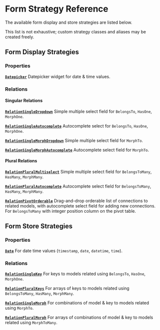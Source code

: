 # Form Strategy Reference

The available form display and store strategies are listed below.

This list is not exhaustive; custom strategy classes and aliases may be created freely.


## Form Display Strategies

### Properties

[**`Datepicker`**](FormFieldDisplayStrategies/Datepicker.md)
Datepicker widget for date & time values.


### Relations

#### Singular Relations

[**`RelationSingleDropdown`**](FormFieldDisplayStrategies/RelationSingleDropdown.md)
Simple multiple select field for `BelongsTo`, `HasOne`, `MorphOne`.

[**`RelationSingleAutocomplete`**](FormFieldDisplayStrategies/RelationSingleAutocomplete.md)
Autocomplete select for `BelongsTo`, `HasOne`, `MorphOne`.

[**`RelationSingleMorphDropdown`**](FormFieldDisplayStrategies/RelationSingleMorphDropdown.md)
Simple multiple select field for `MorphTo`.

[**`RelationSingleMorphAutocomplete`**](FormFieldDisplayStrategies/RelationSingleMorphAutocomplete.md)
Autocomplete select field for `MorphTo`.


#### Plural Relations

[**`RelationPluralMultiselect`**](FormFieldDisplayStrategies/RelationPluralMultiselect.md)
Simple multiple select field for `BelongsToMany`, `HasMany`, `MorphMany`.

[**`RelationPluralAutocomplete`**](FormFieldDisplayStrategies/RelationPluralAutocomplete.md)
Autocomplete select field for `BelongsToMany`, `HasMany`, `MorphMany`.

[**`RelationPivotOrderable`**](FormFieldDisplayStrategies/RelationPivotOrderable.md)
Drag-and-drop orderable list of connections to related models, with autocomplete select field for adding new connections. 
For `BelongsToMany` with integer position column on the pivot table.


## Form Store Strategies

### Properties

[**`Date`**](FormFieldStoreStrategies/Date.md)
For date time values (`timestamp`, `date`, `datetime`, `time`).


### Relations

[**`RelationSingleKey`**](FormFieldStoreStrategies/RelationSingleKey.md)
For keys to models related using `BelongsTo`, `HasOne`, `MorphOne`.

[**`RelationPluralKeys`**](FormFieldStoreStrategies/RelationPluralKeys.md)
For arrays of keys to models related using `BelongsToMany`, `HasMany`, `MorphMany`.

[**`RelationSingleMorph`**](FormFieldStoreStrategies/RelationSingleMorph.md)
For combinations of model & key to models related using `MorphTo`.

[**`RelationPluralMorph`**](FormFieldStoreStrategies/RelationPluralMorph.md)
For arrays of combinations of model & key to models related using `MorphToMany`.
